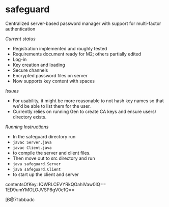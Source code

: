 # safeguard
Centralized server-based password manager with support for multi-factor authentication

_Current status_
* Registration implemented and roughly tested
* Requirements document ready for M2; others partially edited
* Log-in
* Key creation and loading
* Secure channels
* Encrypted password files on server
* Now supports key content with spaces

_Issues_
* For usability, it might be more reasonable to not hash key names so that we'd be able to list them for the user.
* Currently relies on running Gen to create CA keys and ensure users/ directory exists.


_Running Instructions_
* In the safeguard directory run
* `javac Server.java`
* `javac Client.java`
* to compile the server and client files.
* Then move out to src directory and run
* `java safeguard.Server`
* `java safeguard.Client`
* to start up the client and server

contentsOfKey:
IQWRLCEVYRkQOahIVaw0IQ==
1ED9umYMOLOJVSP8gV0e1Q==

[B@71bbbadc